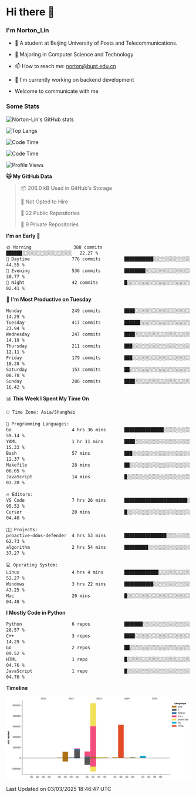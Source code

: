 
# Hi there 👋

### I'm Norton_Lin
- 🏫 A student at Beijing University of Posts and Telecommunications.
- 🌱 Majoring in Computer Science and Technology
- 📫 How to reach me: norton@bupt.edu.cn
- 🌱 I'm currently working on backend development

- Welcome to communicate with me

### Some Stats
![Norton-Lin's GitHub stats](https://github-readme-stats.vercel.app/api?username=Norton-Lin&count_private=true&show_icons=true&theme=radical)

![Top Langs](https://github-readme-stats.vercel.app/api/top-langs/?username=Norton-Lin&langs_count=10&layout=compact)

![Code Time](https://github-readme-stats.vercel.app/api/wakatime?username=Norton_Lin)

<!--START_SECTION:waka-->
![Code Time](http://img.shields.io/badge/Code%20Time-904%20hrs%2057%20mins-blue)

![Profile Views](http://img.shields.io/badge/Profile%20Views-0-blue)

**🐱 My GitHub Data** 

> 📦 206.0 kB Used in GitHub's Storage 
 > 
> 🚫 Not Opted to Hire
 > 
> 📜 22 Public Repositories 
 > 
> 🔑 9 Private Repositories 
 > 
**I'm an Early 🐤** 

```text
🌞 Morning                388 commits         ██████░░░░░░░░░░░░░░░░░░░   22.27 % 
🌆 Daytime                776 commits         ███████████░░░░░░░░░░░░░░   44.55 % 
🌃 Evening                536 commits         ████████░░░░░░░░░░░░░░░░░   30.77 % 
🌙 Night                  42 commits          █░░░░░░░░░░░░░░░░░░░░░░░░   02.41 % 
```
📅 **I'm Most Productive on Tuesday** 

```text
Monday                   249 commits         ████░░░░░░░░░░░░░░░░░░░░░   14.29 % 
Tuesday                  417 commits         ██████░░░░░░░░░░░░░░░░░░░   23.94 % 
Wednesday                247 commits         ████░░░░░░░░░░░░░░░░░░░░░   14.18 % 
Thursday                 211 commits         ███░░░░░░░░░░░░░░░░░░░░░░   12.11 % 
Friday                   179 commits         ███░░░░░░░░░░░░░░░░░░░░░░   10.28 % 
Saturday                 153 commits         ██░░░░░░░░░░░░░░░░░░░░░░░   08.78 % 
Sunday                   286 commits         ████░░░░░░░░░░░░░░░░░░░░░   16.42 % 
```


📊 **This Week I Spent My Time On** 

```text
🕑︎ Time Zone: Asia/Shanghai

💬 Programming Languages: 
Go                       4 hrs 36 mins       ███████████████░░░░░░░░░░   59.14 % 
YAML                     1 hr 11 mins        ████░░░░░░░░░░░░░░░░░░░░░   15.33 % 
Bash                     57 mins             ███░░░░░░░░░░░░░░░░░░░░░░   12.37 % 
Makefile                 28 mins             ██░░░░░░░░░░░░░░░░░░░░░░░   06.05 % 
JavaScript               14 mins             █░░░░░░░░░░░░░░░░░░░░░░░░   03.20 % 

🔥 Editors: 
VS Code                  7 hrs 26 mins       ████████████████████████░   95.52 % 
Cursor                   20 mins             █░░░░░░░░░░░░░░░░░░░░░░░░   04.48 % 

🐱‍💻 Projects: 
proactive-ddos-defender  4 hrs 53 mins       ████████████████░░░░░░░░░   62.73 % 
algorithm                2 hrs 54 mins       █████████░░░░░░░░░░░░░░░░   37.27 % 

💻 Operating System: 
Linux                    4 hrs 4 mins        █████████████░░░░░░░░░░░░   52.27 % 
Windows                  3 hrs 22 mins       ███████████░░░░░░░░░░░░░░   43.25 % 
Mac                      20 mins             █░░░░░░░░░░░░░░░░░░░░░░░░   04.48 % 
```

**I Mostly Code in Python** 

```text
Python                   6 repos             ███████░░░░░░░░░░░░░░░░░░   28.57 % 
C++                      3 repos             ████░░░░░░░░░░░░░░░░░░░░░   14.29 % 
Go                       2 repos             ██░░░░░░░░░░░░░░░░░░░░░░░   09.52 % 
HTML                     1 repo              █░░░░░░░░░░░░░░░░░░░░░░░░   04.76 % 
JavaScript               1 repo              █░░░░░░░░░░░░░░░░░░░░░░░░   04.76 % 
```



**Timeline**

![Lines of Code chart](https://raw.githubusercontent.com/Norton-Lin/Norton-Lin/main/assets/bar_graph.png)


 Last Updated on 03/03/2025 18:46:47 UTC
<!--END_SECTION:waka-->
